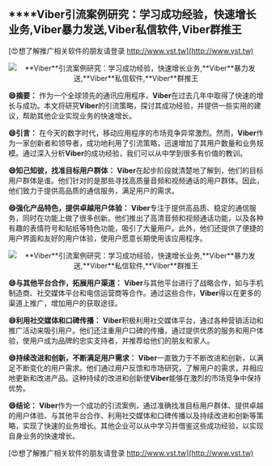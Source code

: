 ## ****Viber**引流案例研究：学习成功经验，快速增长业务,**Viber**暴力发送,**Viber**私信软件,**Viber**群推王**

[😍想了解推广相关软件的朋友请登录 http://www.vst.tw](http://www.vst.tw)

 <center><img src="https://vst.tw/MP4/tuiguang/png/4.png" alt="**Viber**引流案例研究：学习成功经验，快速增长业务,**Viber**暴力发送,**Viber**私信软件,**Viber**群推王"></center>

**😄摘要：**
作为一个全球领先的通讯应用程序，**Viber**在过去几年中取得了快速的增长与成功。本文将研究**Viber**的引流策略，探讨其成功经验，并提供一些实用的建议，帮助其他企业实现业务的快速增长。

**😄引言：**
在今天的数字时代，移动应用程序的市场竞争异常激烈。然而，**Viber**作为一家创新者和领导者，成功地利用了引流策略，迅速增加了其用户数量和业务规模。通过深入分析**Viber**的成功经验，我们可以从中学到很多有价值的教训。

**😄知己知彼，找准目标用户群体：**
**Viber**在起步阶段就清楚地了解到，他们的目标用户群体是谁。他们针对的是那些寻找高质量音频和视频通话的用户群体。因此，他们致力于提供高品质的通信服务，满足用户的需求。

**😄强化产品特色，提供卓越用户体验：**
**Viber**专注于提供高品质、稳定的通信服务，同时在功能上做了很多创新。他们推出了高清音频和视频通话功能，以及各种有趣的表情符号和贴纸等特色功能，吸引了大量用户。此外，他们还提供了便捷的用户界面和友好的用户体验，使用户愿意长期使用该应用程序。

 <center><img src="https://vst.tw/MP4/tuiguang/png/0.png" alt="**Viber**引流案例研究：学习成功经验，快速增长业务,**Viber**暴力发送,**Viber**私信软件,**Viber**群推王"></center>

**😄与其他平台合作，拓展用户渠道：**
**Viber**与其他平台进行了战略合作，如与手机制造商、社交媒体平台和电信运营商等合作。通过这些合作，**Viber**得以在更多的渠道上推广，增加用户的获取途径。

**😄利用社交媒体和口碑传播：**
**Viber**积极利用社交媒体平台，通过各种营销活动和推广活动来吸引用户。他们还注重用户口碑的传播，通过提供优质的服务和用户体验，使用户成为品牌的忠实支持者，并推荐给他们的朋友和家人。

**😄持续改进和创新，不断满足用户需求：**
**Viber**一直致力于不断改进和创新，以满足不断变化的用户需求。他们通过用户反馈和市场研究，了解用户的需求，并相应地更新和改进产品。这种持续的改进和创新使**Viber**能够在激烈的市场竞争中保持优势。

**😄结论：**
**Viber**作为一个成功的引流案例，通过准确找准目标用户群体、提供卓越的用户体验、与其他平台合作、利用社交媒体和口碑传播以及持续改进和创新等策略，实现了快速的业务增长。其他企业可以从中学习并借鉴这些成功经验，以实现自身业务的快速增长。

[😍想了解推广相关软件的朋友请登录 http://www.vst.tw](http://www.vst.tw)



